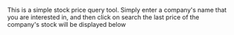 This is a simple stock price query tool.
Simply enter a company's name that you are interested in, and then click on search the last price of the company's stock will be displayed below
